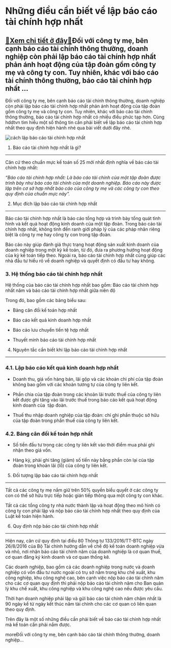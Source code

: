 Những điều cần biết về lập báo cáo tài chính hợp nhất
=====================================================

[:gift:Xem chi tiết ở đây:gift:](https://hddtvn.com/nhung-dieu-can-biet-ve-lap-bao-cao-tai-chinh-hop-nhat/)Đối với công ty mẹ, bên cạnh báo cáo tài chính thông thường, doanh nghiệp còn phải lập báo cáo tài chính hợp nhất phản ánh hoạt động của tập đoàn gồm công ty mẹ và công ty con. Tuy nhiên, khác với báo cáo tài chính thông thường, báo cáo tài chính hợp nhất …
-----------------------------------------------------------------------------------------------------------------------------------------------------------------------------------------------------------------------------------------------------------------

Đối với công ty mẹ, bên cạnh báo cáo tài chính thông thường, doanh nghiệp còn phải lập báo cáo tài chính hợp nhất phản ánh hoạt động của tập đoàn gồm công ty mẹ và công ty con. Tuy nhiên, khác với báo cáo tài chính thông thường, báo cáo tài chính hợp nhất có nhiều điều phức tạp hơn. Cùng hddtvn tìm hiểu một số thông tin cần phải biết về lập báo cáo tài chính hợp nhất theo quy định hiện hành nhé qua bài viết dưới đây nhé.


![cách lập báo cáo tài chính hợp nhất](https://hddtvn.com/wp-content/uploads/2021/01/financial-1-1080x471-1.jpg)


1. Báo cáo tài chính hợp nhất là gì?
------------------------------------


Căn cứ theo chuẩn mực kế toán số 25 mới nhất định nghĩa về báo cáo tài chính hợp nhất:


*“Báo cáo tài chính hợp nhất: Là báo cáo tài chính của một tập đoàn được trình bày như báo cáo tài chính của một doanh nghiệp. Báo cáo này được lập trên cơ sở hợp nhất báo cáo của công ty mẹ và các công ty con theo quy định của chuẩn mực này”.*


2. Mục đích lập báo cáo tài chính hợp nhất
------------------------------------------


Báo cáo tài chính hợp nhất là báo cáo tổng hợp và trình bày tổng quát tình hình và kết quả hoạt động kinh doanh của một tập đoàn. Trong báo cáo tài chính hợp nhất, không tính đến ranh giới pháp lý của các pháp nhân riêng biệt là công ty mẹ hay công ty con trong tập đoàn.


Báo cáo này giúp đánh giá thực trạng hoạt động sản xuất kinh doanh của doanh nghiệp trong một kỳ kế toán, từ đó, đưa ra phương hướng hoạt động của kỳ kế toán tiếp theo. Ngoài ra, báo cáo tài chính hợp nhất cũng giúp các nhà đầu tư hiểu rõ về doanh nghiệp và quyết định có đầu tư hay không.


### 3. Hệ thống báo cáo tài chính hợp nhất


Hệ thống của báo cáo tài chính hợp nhất bao gồm: Báo cáo tài chính hợp nhất năm và báo cáo tài chính hợp nhất giữa niên độ


Trong đó, bao gồm các bảng biểu sau:




* Bảng cân đối kế toán hợp nhất

* Báo cáo kết quả kinh doanh hợp nhất

* Báo cáo lưu chuyển tiền tệ hợp nhất

* Thuyết minh báo cáo tài chính hợp nhất



4. Nguyên tắc cần biết khi lập báo cáo tài chính hợp nhất
---------------------------------------------------------


### 4.1. Lập báo cáo kết quả kinh doanh hợp nhất




* Doanh thu, giá vốn hàng bán, lãi gộp và các khoản chi phí của tập đoàn không bao gồm với các khoản tương tự của công ty liên kết.

* Phần chia của tập đoàn trong các khoản lãi trước thuế của công ty liên kết được ghi tăng vào lãi trước thuế trong báo cáo kết quả hoạt động kinh doanh của  tập đoàn.

* Thuế thu nhập doanh nghiệp của tập đoàn: chỉ ghi phần thuộc sở hữu của tập đoàn trong phần thuế của công ty liên kết.



### 4.2. Bảng cân đối kế toán hợp nhất




* Số tiền đầu tư trong các công ty liên kết vào thời điểm mua phải ghi nhận theo giá vốn.

* Hàng kỳ, phải ghi tăng (giảm) số tiền này bằng phần còn lại của tập đoàn trong khoản lãi (lỗ) của công ty liên kết.



5. Đối tượng lập báo cáo tài chính hợp nhất
-------------------------------------------


Tất cả các công ty mẹ nắm giữ trên 50% quyền biểu quyết ở các công ty con có thể sở hữu trực tiếp hoặc gián tiếp thông qua một công ty con khác.


Tất cả các tổng công ty nhà nước thành lập và hoạt động theo mô hình có công ty con phải lập và nộp báo cáo tài chính hợp nhất theo quy định của Luật kế toán hiện hành.


6. Quy định nộp báo cáo tài chính hợp nhất
------------------------------------------


Hiện nay, căn cứ quy định tại điều 80 Thông tư 133/2016/TT-BTC ngày 26/8/2016 của Bộ Tài chính hướng dẫn về chế độ kế toán doanh nghiệp vừa và nhỏ, nơi nhận báo cáo tài chính năm của doanh nghiệp là cơ quan thuế, cơ quan đăng ký kinh doanh và cơ quan thống kê.


Các doanh nghiệp, bao gồm cả các doanh nghiệp trong nước và doanh nghiệp có vốn đầu tư nước ngoài có trụ sở nằm trong khu chế xuất, khu công nghiệp, khu công nghệ cao, bên cạnh việc nộp báo cáo tài chính năm cho các cơ quan quy định thì phải nộp báo cáo tài chính năm cho Ban quản lý khu chế xuất, khu công nghiệp và khu công nghệ cao nếu được yêu cầu.


Thời hạn doanh nghiệp phải lập và gửi báo cáo tài chính năm chậm nhất là 90 ngày kể từ ngày kết thúc năm tài chính cho các cơ quan có liên quan theo quy định.


Trên đây là một số những điều cần phải biết về báo cáo tài chính hợp nhất mà kế toán cần phải nắm được.



moreĐối với công ty mẹ, bên cạnh báo cáo tài chính thông thường, doanh nghiệp…

